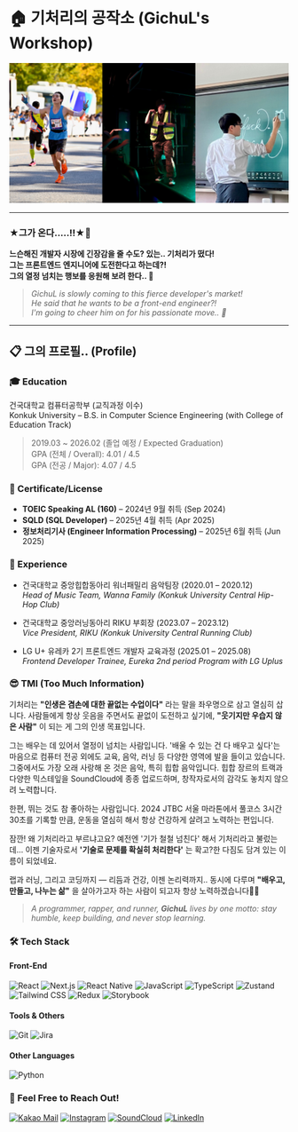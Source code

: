 # 🏠 기처리의 공작소 (GichuL's Workshop)

![Welcome Banner](banner.png)

---
### ★그가 온다.....!!★🫢
**느슨해진 개발자 시장에 긴장감을 줄 수도? 있는.. **기처리**가 떴다! <br/>
그는 **프론트엔드 엔지니어**에 도전한다고 하는데?! <br/>
그의 열정 넘치는 행보를 응원해 보려 한다.. 🤪**
> *GichuL is slowly coming to this fierce developer's market!* <br/>
> *He said that he wants to be a front-end engineer?!* <br/>
> *I'm going to cheer him on for his passionate move.. 🤪*

---

## 📋 그의 프로필.. (Profile)

### 🎓 Education
건국대학교 컴퓨터공학부 (교직과정 이수)<br/>
Konkuk University – B.S. in Computer Science Engineering (with College of Education Track)<br/>
> 2019.03 ~ 2026.02 (졸업 예정 / Expected Graduation)<br/>
> GPA (전체 / Overall): 4.01 / 4.5  
> GPA (전공 / Major): 4.07 / 4.5

### 🪪 Certificate/License
- **TOEIC Speaking AL (160)** – 2024년 9월 취득 (Sep 2024)  
- **SQLD (SQL Developer)** – 2025년 4월 취득 (Apr 2025)  
- **정보처리기사 (Engineer Information Processing)** – 2025년 6월 취득 (Jun 2025)

### 🏃 Experience
- 건국대학교 중앙힙합동아리 워너패밀리 음악팀장 (2020.01 – 2020.12) <br/>
*Head of Music Team, Wanna Family (Konkuk University Central Hip-Hop Club)*


- 건국대학교 중앙러닝동아리 RIKU 부회장 (2023.07 – 2023.12) <br/>
*Vice President, RIKU (Konkuk University Central Running Club)*


- LG U+ 유레카 2기 프론트엔드 개발자 교육과정 (2025.01 – 2025.08)<br/>
*Frontend Developer Trainee, Eureka 2nd period Program with LG Uplus*



### 😎 TMI (Too Much Information)
기처리는 **"인생은 겸손에 대한 끝없는 수업이다"** 라는 말을 좌우명으로 삼고 열심히 삽니다.
사람들에게 항상 웃음을 주면서도 끝없이 도전하고 싶기에, **"웃기지만 우습지 않은 사람"** 이 되는 게 그의 인생 목표입니다.

그는 배우는 데 있어서 열정이 넘치는 사람입니다.
'배울 수 있는 건 다 배우고 싶다'는 마음으로 컴퓨터 전공 외에도 교육, 음악, 러닝 등 다양한 영역에 발을 들이고 있습니다.
그중에서도 가장 오래 사랑해 온 것은 음악, 특히 힙합 음악입니다.
힙합 장르의 트랙과 다양한 믹스테잎을 SoundCloud에 종종 업로드하며, 창작자로서의 감각도 놓치지 않으려 노력합니다.

한편, 뛰는 것도 참 좋아하는 사람입니다.
2024 JTBC 서울 마라톤에서 풀코스 3시간 30초를 기록할 만큼, 운동을 열심히 해서 항상 건강하게 살려고 노력하는 편입니다.

잠깐! 왜 기처리라고 부르냐고요?
예전엔 '기가 철철 넘친다' 해서 기처리라고 불렀는데…
이젠 기술자로서 **'기술로 문제를 확실히 처리한다'** 는 확고?한 다짐도 담겨 있는 이름이 되었네요.

랩과 러닝, 그리고 코딩까지 —
리듬과 건강, 이젠 논리력까지.. 동시에 다루며
**"배우고, 만들고, 나누는 삶"** 을 살아가고자 하는 사람이 되고자 항상 노력하겠습니다🥹💪

> *A programmer, rapper, and runner, **GichuL** lives by one motto:*
> *stay humble, keep building, and never stop learning.*


### 🛠️ Tech Stack
#### Front-End
![React](https://img.shields.io/badge/React-61DAFB?style=for-the-badge&logo=react&logoColor=black)
![Next.js](https://img.shields.io/badge/Next.js-000000?style=for-the-badge&logo=nextdotjs&logoColor=white)
![React Native](https://img.shields.io/badge/React_Native-20232A?style=for-the-badge&logo=react&logoColor=61DAFB)
![JavaScript](https://img.shields.io/badge/JavaScript-F7DF1E?style=for-the-badge&logo=javascript&logoColor=black)
![TypeScript](https://img.shields.io/badge/TypeScript-3178C6?style=for-the-badge&logo=typescript&logoColor=white)
![Zustand](https://img.shields.io/badge/Zustand-000000?style=for-the-badge&logo=zotero&logoColor=white)
![Tailwind CSS](https://img.shields.io/badge/Tailwind_CSS-06B6D4?style=for-the-badge&logo=tailwindcss&logoColor=white)
![Redux](https://img.shields.io/badge/Redux-764ABC?style=for-the-badge&logo=redux&logoColor=white)
![Storybook](https://img.shields.io/badge/Storybook-FF4785?style=for-the-badge&logo=storybook&logoColor=white)

#### Tools & Others
![Git](https://img.shields.io/badge/Git-F05032?style=for-the-badge&logo=git&logoColor=white)
![Jira](https://img.shields.io/badge/Jira-0052CC?style=for-the-badge&logo=jira&logoColor=white)

#### Other Languages
![Python](https://img.shields.io/badge/Python-3776AB?style=for-the-badge&logo=python&logoColor=white)




### 📲 Feel Free to Reach Out!
[![Kakao Mail](https://img.shields.io/badge/Kakao%20Mail-FFCD00?style=for-the-badge&logo=kakao&logoColor=black)](mailto:gichul@kakao.com)
[![Instagram](https://img.shields.io/badge/Instagram-E4405F?style=for-the-badge&logo=instagram&logoColor=white)](https://www.instagram.com/jun_h.h/)
[![SoundCloud](https://img.shields.io/badge/SoundCloud-FF5500?style=for-the-badge&logo=soundcloud&logoColor=white)](https://soundcloud.com/junho07021)
[![LinkedIn](https://img.shields.io/badge/LinkedIn-0A66C2?style=for-the-badge&logo=linkedin&logoColor=white)](https://www.linkedin.com/in/junho-heo-786903357)


